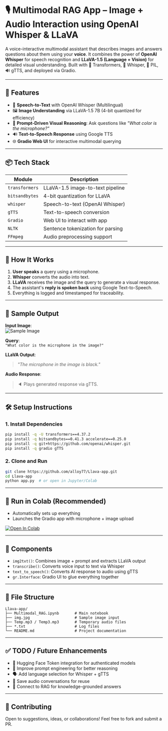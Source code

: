 # 🎙️ Multimodal RAG App – Image + Audio Interaction using OpenAI Whisper & LLaVA

A voice-interactive multimodal assistant that describes images and answers questions about them using your **voice**. It combines the power of **OpenAI Whisper** for speech recognition and **LLaVA-1.5 (Language + Vision)** for detailed visual understanding. Built with 🤗 Transformers, 🧠 Whisper, 🎨 PIL, 🔊 gTTS, and deployed via Gradio.

---

## 🚀 Features

- 🎤 **Speech-to-Text** with OpenAI Whisper (Multilingual)
- 🖼️ **Image Understanding** via LLaVA-1.5 7B (4-bit quantized for efficiency)
- 🤖 **Prompt-Driven Visual Reasoning**: Ask questions like *"What color is the microphone?"*
- 🔊 **Text-to-Speech Response** using Google TTS
- 🌐 **Gradio Web UI** for interactive multimodal querying

---

## 📦 Tech Stack

| Module            | Description                          |
|------------------|--------------------------------------|
| `transformers`    | LLaVA-1.5 image-to-text pipeline     |
| `bitsandbytes`    | 4-bit quantization for LLaVA         |
| `whisper`         | Speech-to-text (OpenAI Whisper)      |
| `gTTS`            | Text-to-speech conversion            |
| `Gradio`          | Web UI to interact with app          |
| `NLTK`            | Sentence tokenization for parsing    |
| `FFmpeg`          | Audio preprocessing support          |

---

## 🧠 How It Works

1. **User speaks** a query using a microphone.
2. **Whisper** converts the audio into text.
3. **LLaVA** receives the image and the query to generate a visual response.
4. The assistant's **reply is spoken back** using Google Text-to-Speech.
5. Everything is logged and timestamped for traceability.

---

## 📸 Sample Output

**Input Image**:  
![Sample Image](img.jpg)

**Query**:  
`"What color is the microphone in the image?"`

**LLaVA Output**:
> *"The microphone in the image is black."*

**Audio Response**:  
> 🔈 Plays generated response via gTTS.

---

## 🛠️ Setup Instructions

### 1. Install Dependencies

```bash
pip install -q -U transformers==4.37.2
pip install -q bitsandbytes==0.41.3 accelerate==0.25.0
pip install -q git+https://github.com/openai/whisper.git
pip install -q gradio gTTS
```

### 2. Clone and Run

```bash
git clone https://github.com/alloy77/Llava-app.git
cd Llava-app
python app.py  # or open in Jupyter/Colab
```

---

## 🧪 Run in Colab (Recommended)

- Automatically sets up everything
- Launches the Gradio app with microphone + image upload

[![Open In Colab](https://colab.research.google.com/assets/colab-badge.svg)](https://colab.research.google.com/github/alloy77/Llava-app/blob/main/Multimodal_RAG.ipynb)

---

## 🧬 Components

- `img2txt()`: Combines image + prompt and extracts LLaVA output
- `transcribe()`: Converts voice input to text via Whisper
- `text_to_speech()`: Converts AI response to audio using gTTS
- `gr.Interface`: Gradio UI to glue everything together

---

## 📁 File Structure

```
Llava-app/
├── Multimodal_RAG.ipynb       # Main notebook
├── img.jpg                    # Sample image input
├── Temp.mp3 / Temp3.mp3       # Temporary audio files
├── *.txt                      # Log files
└── README.md                  # Project documentation
```

---

## ✅ TODO / Future Enhancements

- 🔐 Hugging Face Token integration for authenticated models
- 🎯 Improve prompt engineering for better reasoning
- 🗣️ Add language selection for Whisper + gTTS
- 💾 Save audio conversations for reuse
- 🧠 Connect to RAG for knowledge-grounded answers

---

## 🤝 Contributing

Open to suggestions, ideas, or collaborations! Feel free to fork and submit a PR.

